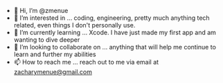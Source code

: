 - 👋 Hi, I’m @zmenue
- 👀 I’m interested in ... coding, engineering, pretty much anything tech related, even things I don't personally use.
- 🌱 I’m currently learning ... Xcode. I have just made my first app and am wanting to dive deeper
- 💞️ I’m looking to collaborate on ... anything that will help me continue to learn and further my abilities 
- 📫 How to reach me ... reach out to me via email at zacharymenue@gmail.com

<!---
zmenue/zmenue is a ✨ special ✨ repository because its `README.md` (this file) appears on your GitHub profile.
You can click the Preview link to take a look at your changes.
--->
